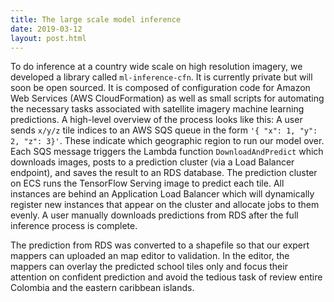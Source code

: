 ```yaml
---
title: The large scale model inference
date: 2019-03-12
layout: post.html
---
```

To do inference at a country wide scale on high resolution imagery, we developed
a library called `ml-inference-cfn`. It is currently private but will soon be open sourced.
It is composed of configuration code for Amazon Web Services (AWS CloudFormation)
as well as small scripts for automating the necessary tasks associated with satellite imagery machine learning predictions. A high-level overview
of the process looks like this:
A user sends `x/y/z` tile indices to an AWS SQS queue in the form `'{ "x": 1, "y": 2, "z": 3}'`. These indicate which geographic region to run our model over.
Each SQS message triggers the Lambda function `DownloadAndPredict` which downloads images, posts to a prediction cluster (via a Load Balancer endpoint), and saves the result to an RDS database.
The prediction cluster on ECS runs the TensorFlow Serving image to predict each tile. All instances are behind an Application Load Balancer which will dynamically register new instances that appear on the cluster and allocate jobs to them evenly.
A user manually downloads predictions from RDS after the full inference process is complete.

The prediction from RDS was converted to a shapefile so that our expert mappers can uploaded an map editor to validation. In the editor, the mappers can overlay the predicted school tiles only and focus their attention on confident prediction and avoid the tedious task of review entire Colombia and the eastern caribbean islands.
